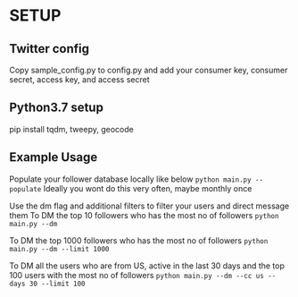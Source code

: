 

# SETUP

## Twitter config

Copy sample_config.py to config.py and add your consumer key, consumer secret, access key, and access secret

## Python3.7 setup
pip install tqdm, tweepy, geocode


## Example Usage

Populate your follower database locally like below
`python main.py --populate`
Ideally you wont do this very often, maybe monthly once

Use the dm flag and additional filters to filter your users
and direct message them
To DM the top 10 followers who has the most no of followers
`python main.py --dm`

To DM the top 1000 followers who has the most no of followers
`python main.py --dm --limit 1000`

To DM all the users who are from US, active in the last 30 days 
and the top 100 users with the most no of followers
`python main.py --dm --cc us --days 30 --limit 100`
  